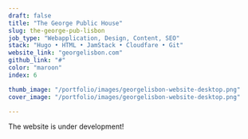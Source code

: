 ```yaml
---
draft: false
title: "The George Public House"
slug: the-george-pub-lisbon
job_type: "Webapplication, Design, Content, SEO"
stack: "Hugo • HTML • JamStack • Cloudfare • Git"
website_link: "georgelisbon.com"
github_link: "#"
color: "maroon"
index: 6

thumb_image: "/portfolio/images/georgelisbon-website-desktop.png"
cover_image: "/portfolio/images/georgelisbon-website-desktop.png"

---
```

The website is under development!
